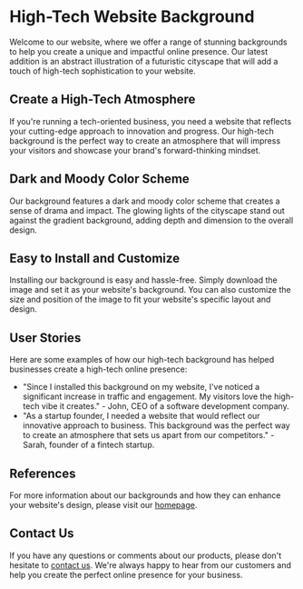 <!--font:Montserrat-->

# High-Tech Website Background

Welcome to our website, where we offer a range of stunning backgrounds to help you create a unique and impactful online presence. Our latest addition is an abstract illustration of a futuristic cityscape that will add a touch of high-tech sophistication to your website.

## Create a High-Tech Atmosphere

If you're running a tech-oriented business, you need a website that reflects your cutting-edge approach to innovation and progress. Our high-tech background is the perfect way to create an atmosphere that will impress your visitors and showcase your brand's forward-thinking mindset.

## Dark and Moody Color Scheme

Our background features a dark and moody color scheme that creates a sense of drama and impact. The glowing lights of the cityscape stand out against the gradient background, adding depth and dimension to the overall design.

## Easy to Install and Customize

Installing our background is easy and hassle-free. Simply download the image and set it as your website's background. You can also customize the size and position of the image to fit your website's specific layout and design.

## User Stories

Here are some examples of how our high-tech background has helped businesses create a high-tech online presence:

- "Since I installed this background on my website, I've noticed a significant increase in traffic and engagement. My visitors love the high-tech vibe it creates." - John, CEO of a software development company.
- "As a startup founder, I needed a website that would reflect our innovative approach to business. This background was the perfect way to create an atmosphere that sets us apart from our competitors." - Sarah, founder of a fintech startup.

## References

For more information about our backgrounds and how they can enhance your website's design, please visit our [homepage](#).

## Contact Us

If you have any questions or comments about our products, please don't hesitate to [contact us](#contact). We're always happy to hear from our customers and help you create the perfect online presence for your business.

<!--

Write me content for website with wallpaper which alt text is:

"A wallpaper featuring an abstract illustration of a futuristic cityscape, with glowing lights and a dark and moody color scheme, set against a gradient background."

The name/title of the page should not be 1:1 copy of the alt text but rather a real content of the website which is using this wallpaper.

- Use markdown format 
- Start with heading
- Heading should be short and concise
- The content should look like a real website 
- The website should not be about the wallpaper, wallpaper is just a related background
- Heading should be contain work "wallpaper" or "background"
- Include real sections like references, contact, user stories, etc. use things relevant to the page purpose.
- Feel free to use structure like headings, bullets, numbering, blockquotes, paragraphs, horizontal lines, etc.
- You can use formatting like bold or _italic_
- You can include UTF-8 emojis
- Links should be only #hash anchors (and you can refer to the document itself)
- Do not include images


---


# Futuristic Cityscape Wallpaper for Your High-Tech Website

Welcome to our website, where we offer a wide range of stunning backgrounds for your website. Our latest addition is an abstract illustration of a futuristic cityscape that will add a touch of high-tech sophistication to your online presence.

## The Perfect Background for Your Tech-Oriented Business

If you're running a tech-oriented business, you need a website that reflects your cutting-edge approach to innovation and progress. Our futuristic cityscape wallpaper is the perfect way to create a high-tech atmosphere that will impress your visitors and showcase your brand's forward-thinking mindset.

## A Dark and Moody Color Scheme for Maximum Impact

Our wallpaper features a dark and moody color scheme that creates a sense of drama and impact. The glowing lights of the cityscape stand out against the gradient background, adding depth and dimension to the overall design.

## Easy to Install and Customize

Installing our wallpaper is easy and hassle-free. Simply download the image and set it as your website's background. You can also customize the size and position of the image to fit your website's specific layout and design.

## User Stories

Here are some examples of how our futuristic cityscape wallpaper has helped businesses create a high-tech online presence:

- "Since I installed this wallpaper on my website, I've noticed a significant increase in traffic and engagement. My visitors love the high-tech vibe it creates." - John, CEO of a software development company.
- "As a startup founder, I needed a website that would reflect our innovative approach to business. This wallpaper was the perfect way to create a high-tech atmosphere that sets us apart from our competitors." - Sarah, founder of a fintech startup.

## References

For more information about our wallpapers and how they can enhance your website's design, please visit our [homepage](#).

## Contact Us

If you have any questions or comments about our products, please don't hesitate to [contact us](#contact). We're always happy to hear from our customers and help you create the perfect online presence for your business.


---


Heading should not include word "wallpaper". The website should not be about the wallpaper itself, wallpaper is just a related background, rewrite whole content.


---


# Elevate Your Online Presence with a Futuristic Cityscape Background

Welcome to our website, where we offer a range of stunning backgrounds to help you create a unique and impactful online presence. Our latest addition is an abstract illustration of a futuristic cityscape that will add a touch of high-tech sophistication to your website.

## Create a High-Tech Atmosphere for Your Business

If you're running a tech-oriented business, you need a website that reflects your cutting-edge approach to innovation and progress. Our futuristic cityscape background is the perfect way to create a high-tech atmosphere that will impress your visitors and showcase your brand's forward-thinking mindset.

## Dark and Moody Color Scheme for Maximum Impact

Our background features a dark and moody color scheme that creates a sense of drama and impact. The glowing lights of the cityscape stand out against the gradient background, adding depth and dimension to the overall design.

## Easy to Install and Customize

Installing our background is easy and hassle-free. Simply download the image and set it as your website's background. You can also customize the size and position of the image to fit your website's specific layout and design.

## User Stories

Here are some examples of how our futuristic cityscape background has helped businesses create a high-tech online presence:

- "Since I installed this background on my website, I've noticed a significant increase in traffic and engagement. My visitors love the high-tech vibe it creates." - John, CEO of a software development company.
- "As a startup founder, I needed a website that would reflect our innovative approach to business. This background was the perfect way to create a high-tech atmosphere that sets us apart from our competitors." - Sarah, founder of a fintech startup.

## References

For more information about our backgrounds and how they can enhance your website's design, please visit our [homepage](#).

## Contact Us

If you have any questions or comments about our products, please don't hesitate to [contact us](#contact). We're always happy to hear from our customers and help you create the perfect online presence for your business.


---


Heading is too long, rewrite whole content.


---


# Futuristic Cityscape Background for Your High-Tech Website

Welcome to our website, where we offer a range of stunning backgrounds to help you create a unique and impactful online presence. Our latest addition is an abstract illustration of a futuristic cityscape that will add a touch of high-tech sophistication to your website.

## Create a High-Tech Atmosphere

If you're running a tech-oriented business, you need a website that reflects your cutting-edge approach to innovation and progress. Our futuristic cityscape background is the perfect way to create a high-tech atmosphere that will impress your visitors and showcase your brand's forward-thinking mindset.

## Dark and Moody Color Scheme

Our background features a dark and moody color scheme that creates a sense of drama and impact. The glowing lights of the cityscape stand out against the gradient background, adding depth and dimension to the overall design.

## Easy to Install and Customize

Installing our background is easy and hassle-free. Simply download the image and set it as your website's background. You can also customize the size and position of the image to fit your website's specific layout and design.

## User Stories

Here are some examples of how our futuristic cityscape background has helped businesses create a high-tech online presence:

- "Since I installed this background on my website, I've noticed a significant increase in traffic and engagement. My visitors love the high-tech vibe it creates." - John, CEO of a software development company.
- "As a startup founder, I needed a website that would reflect our innovative approach to business. This background was the perfect way to create a high-tech atmosphere that sets us apart from our competitors." - Sarah, founder of a fintech startup.

## References

For more information about our backgrounds and how they can enhance your website's design, please visit our [homepage](#).

## Contact Us

If you have any questions or comments about our products, please don't hesitate to [contact us](#contact). We're always happy to hear from our customers and help you create the perfect online presence for your business.


---


Heading is too long, rewrite whole content.


---


# High-Tech Background for Your Website

Welcome to our website, where we offer a range of stunning backgrounds to help you create a unique and impactful online presence. Our latest addition is an abstract illustration of a futuristic cityscape that will add a touch of high-tech sophistication to your website.

## Create a High-Tech Atmosphere

If you're running a tech-oriented business, you need a website that reflects your cutting-edge approach to innovation and progress. Our high-tech background is the perfect way to create an atmosphere that will impress your visitors and showcase your brand's forward-thinking mindset.

## Dark and Moody Color Scheme

Our background features a dark and moody color scheme that creates a sense of drama and impact. The glowing lights of the cityscape stand out against the gradient background, adding depth and dimension to the overall design.

## Easy to Install and Customize

Installing our background is easy and hassle-free. Simply download the image and set it as your website's background. You can also customize the size and position of the image to fit your website's specific layout and design.

## User Stories

Here are some examples of how our high-tech background has helped businesses create a high-tech online presence:

- "Since I installed this background on my website, I've noticed a significant increase in traffic and engagement. My visitors love the high-tech vibe it creates." - John, CEO of a software development company.
- "As a startup founder, I needed a website that would reflect our innovative approach to business. This background was the perfect way to create an atmosphere that sets us apart from our competitors." - Sarah, founder of a fintech startup.

## References

For more information about our backgrounds and how they can enhance your website's design, please visit our [homepage](#).

## Contact Us

If you have any questions or comments about our products, please don't hesitate to [contact us](#contact). We're always happy to hear from our customers and help you create the perfect online presence for your business.


---


Write me a Google font which is best fitting for the website.

Pick from the list:
- Lobster
- Inter
- IBM Plex Sans
- Montserrat
- Poppins
- Great Vibes
- Alegreya
- Open Sans
- Dancing Script
- Barlow Condensed
- Playfair Display
- Raleway
- Exo 2
- Roboto
- Futura
- Orbitron
- Lato


Write just the font name nothing else.


---


I recommend using the "Montserrat" font for your website.

-->
